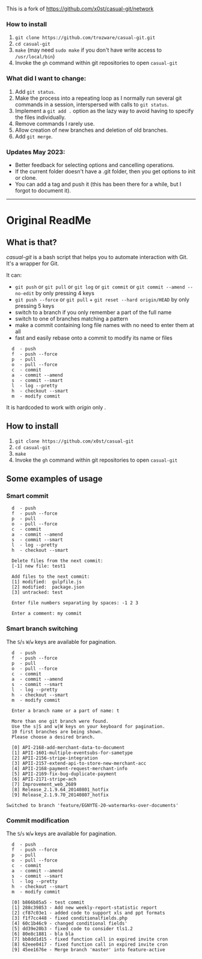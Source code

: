 This is a fork of https://github.com/x0st/casual-git/network

### How to install

1. `git clone https://github.com/trozware/casual-git.git`
2. `cd casual-git`
3. `make` (may need `sudo make` if you don't have write access to `/usr/local/bin`)
4. Invoke the `gh` command within git repositories to open `casual-git`

### What did I want to change:

1. Add `git status`.
2. Make the process into a repeating loop as I normally run several git commands in a session, interspersed with calls to `git status`.
3. Implement a `git add .` option as the lazy way to avoid having to specify the files individually.
4. Remove commands I rarely use.
5. Allow creation of new branches and deletion of old branches.
6. Add `git merge`.

### Updates May 2023:

- Better feedback for selecting options and cancelling operations.
- If the current folder doesn't have a .git folder, then you get options to init or clone.
- You can add a tag and push it (this has been there for a while, but I forgot to document it).

---

# Original ReadMe

## What is that?

_casual-git_ is a bash script that helps you to automate interaction with Git. It's a wrapper for Git.

It can:

- `git push` or `git pull` or `git log` or `git commit` or `git commit --amend --no-edit` by only pressing 4 keys
- `git push --force` or `git pull` + `git reset --hard origin/HEAD` by only pressing 5 keys
- switch to a branch if you only remember a part of the full name
- switch to one of branches matching a pattern
- make a commit containing long file names with no need to enter them at all
- fast and easily rebase onto a commit to modify its name or files

```
  d  - push
  f  - push --force
  p  - pull
  o  - pull --force
  c  - commit
  a  - commit --amend
  s  - commit --smart
  l  - log --pretty
  h  - checkout --smart
  m  - modify commit
```

It is hardcoded to work with _origin_ only .

## How to install

1. `git clone https://github.com/x0st/casual-git`
2. `cd casual-git`
3. `make`
4. Invoke the `gh` command within git repositories to open `casual-git`

## Some examples of usage

### Smart commit

```
  d  - push
  f  - push --force
  p  - pull
  o  - pull --force
  c  - commit
  a  - commit --amend
  s  - commit --smart
  l  - log --pretty
  h  - checkout --smart

  Delete files from the next commit:
  [-1] new file: test1

  Add files to the next commit:
  [1] modified:  gulpfile.js
  [2] modified:  package.json
  [3] untracked: test

  Enter file numbers separating by spaces: -1 2 3

  Enter a comment: my commit
```

### Smart branch switching

The `S`/`s` `W`/`w` keys are available for pagination.

```
  d  - push
  f  - push --force
  p  - pull
  o  - pull --force
  c  - commit
  a  - commit --amend
  s  - commit --smart
  l  - log --pretty
  h  - checkout --smart
  m  - modify commit

  Enter a branch name or a part of name: t

  More than one git branch were found.
  Use the s|S and w|W keys on your keyboard for pagination.
  10 first branches are being shown.
  Please choose a desired branch.

  [0] API-2168-add-merchant-data-to-document
  [1] APII-1601-multiple-eventsubs-for-sametype
  [2] APII-2156-stripe-integration
  [3] APII-2157-extend-api-to-store-new-merchant-acc
  [4] APII-2168-payment-request-merchant-info
  [5] APII-2169-fix-bug-duplicate-payment
  [6] APII-2171-stripe-ach
  [7] Improvement_web_2689
  [8] Release_2.1.9.64_20140801_hotfix
  [9] Release_2.1.9.70_20140807_hotfix

Switched to branch 'feature/EGNYTE-20-watermarks-over-documents'
```

### Commit modification

The `S`/`s` `W`/`w` keys are available for pagination.

```
  d  - push
  f  - push --force
  p  - pull
  o  - pull --force
  c  - commit
  a  - commit --amend
  s  - commit --smart
  l  - log --pretty
  h  - checkout --smart
  m  - modify commit

  [0] b866b85a5 - test commit
  [1] 288c39853 - Add new weekly-report-statistic report
  [2] cf87c03e1 - added code to support xls and ppt formats
  [3] f1f7cc448 - fixed conditionalfields.php
  [4] 60c1b46c9 - changed conditional fields'
  [5] dd39e20b3 - fixed code to consider tls1.2
  [6] 80e8c1881 - bla bla
  [7] bb8dd1d15 - fixed function call in expired invite cron
  [8] 62eee0417 - fixed function call in expired invite cron
  [9] 45ee1676e - Merge branch 'master' into feature-active
```
